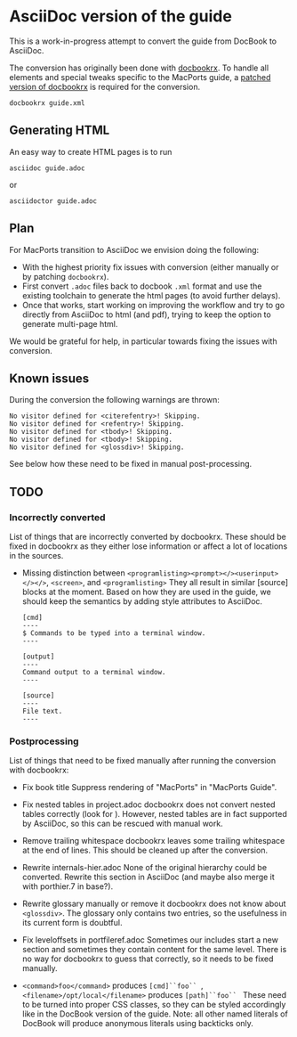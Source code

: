 # AsciiDoc version of the guide

This is a work-in-progress attempt to convert the guide from DocBook to AsciiDoc.

The conversion has originally been done with [docbookrx](https://github.com/asciidoctor/docbookrx).
To handle all elements and special tweaks specific to the MacPorts guide, a [patched version of docbookrx](https://github.com/raimue/docbookrx/tree/macports-guide) is required for the conversion.

    docbookrx guide.xml

## Generating HTML

An easy way to create HTML pages is to run

    asciidoc guide.adoc

or

    asciidoctor guide.adoc

## Plan

For MacPorts transition to AsciiDoc we envision doing the following:

* With the highest priority fix issues with conversion
  (either manually or by patching `docbookrx`).
* First convert `.adoc` files back to docbook `.xml` format and use the
  existing toolchain to generate the html pages (to avoid further delays).
* Once that works, start working on improving the workflow and try to go
  directly from AsciiDoc to html (and pdf), trying to keep the option to
  generate multi-page html.

We would be grateful for help, in particular towards fixing the issues with
conversion.

## Known issues

During the conversion the following warnings are thrown:

    No visitor defined for <citerefentry>! Skipping.
    No visitor defined for <refentry>! Skipping.
    No visitor defined for <tbody>! Skipping.
    No visitor defined for <tbody>! Skipping.
    No visitor defined for <glossdiv>! Skipping.

See below how these need to be fixed in manual post-processing.

## TODO

### Incorrectly converted

List of things that are incorrectly converted by docbookrx. These should be
fixed in docbookrx as they either lose information or affect a lot of
locations in the sources.

* Missing distinction between `<programlisting><prompt></><userinput></></>`, `<screen>`, and `<programlisting>`
  They all result in similar [source] blocks at the moment. Based on how they
  are used in the guide, we should keep the semantics by adding style
  attributes to AsciiDoc.

      [cmd]
      ----
      $ Commands to be typed into a terminal window.
      ----

      [output]
      ----
      Command output to a terminal window.
      ----

      [source]
      ----
      File text.
      ----

### Postprocessing

List of things that need to be fixed manually after running the conversion
with docbookrx:

* Fix book title
  Suppress rendering of "MacPorts" in "MacPorts Guide".

* Fix nested tables in project.adoc
  docbookrx does not convert nested tables correctly (look for <tbody>).
  However, nested tables are in fact supported by AsciiDoc, so this can be
  rescued with manual work.

* Remove trailing whitespace
  docbookrx leaves some trailing whitespace at the end of lines.
  This should be cleaned up after the conversion.

* Rewrite internals-hier.adoc
  None of the original hierarchy could be converted. Rewrite this section
  in AsciiDoc (and maybe also merge it with porthier.7 in base?).

* Rewrite glossary manually or remove it
  docbookrx does not know about `<glossdiv>`. The glossary only contains
  two entries, so the usefulness in its current form is doubtful.

* Fix leveloffsets in portfileref.adoc
  Sometimes our includes start a new section and sometimes they contain
  content for the same level. There is no way for docbookrx to guess
  that correctly, so it needs to be fixed manually.

* `<command>foo</command>` produces `[cmd]``foo`` `,
  `<filename>/opt/local</filename>` produces `[path]``foo`` `
  These need to be turned into proper CSS classes, so they can be styled
  accordingly like in the DocBook version of the guide.
  Note: all other named literals of DocBook will produce anonymous literals using backticks only.
